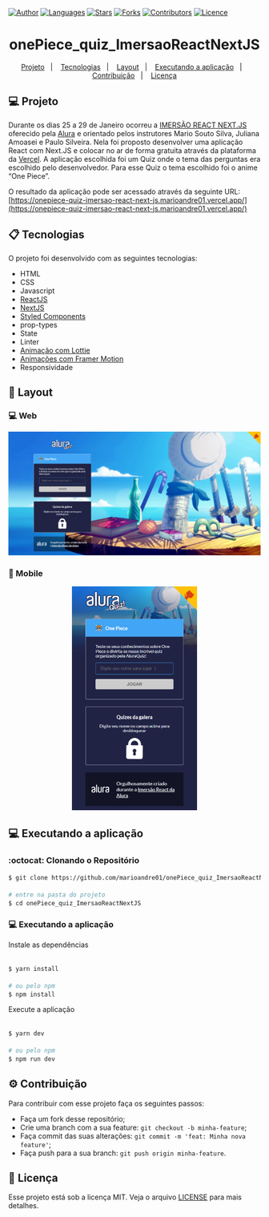 [![Author](https://img.shields.io/badge/author-marioandre01-61dafb?style=flat-square)](https://github.com/marioandre01)
[![Languages](https://img.shields.io/github/languages/count/marioandre01/onePiece_quiz_ImersaoReactNextJS?color=%2361dafb&style=flat-square)](#)
[![Stars](https://img.shields.io/github/stars/marioandre01/onePiece_quiz_ImersaoReactNextJS?color=61dafb&style=flat-square)](https://github.com/marioandre01/onePiece_quiz_ImersaoReactNextJS/stargazers)
[![Forks](https://img.shields.io/github/forks/marioandre01/onePiece_quiz_ImersaoReactNextJS?color=%2361dafb&style=flat-square)](https://github.com/marioandre01/onePiece_quiz_ImersaoReactNextJS/network/members)
[![Contributors](https://img.shields.io/github/contributors/marioandre01/onePiece_quiz_ImersaoReactNextJS?color=61dafb&style=flat-square)](https://github.com/marioandre01/onePiece_quiz_ImersaoReactNextJS/graphs/contributors)
[![Licence](https://img.shields.io/github/license/marioandre01/onePiece_quiz_ImersaoReactNextJS?color=%2361dafb&style=flat-square)](https://github.com/marioandre01/onePiece_quiz_ImersaoReactNextJS/blob/master/LICENCE.md)


<h1 align="center">
    onePiece_quiz_ImersaoReactNextJS
</h1>

<p align="center"> 
  <a href="#-projeto">Projeto</a>&nbsp;&nbsp;&nbsp;|&nbsp;&nbsp;&nbsp;
  <a href="#-tecnologias">Tecnologias</a>&nbsp;&nbsp;&nbsp;|&nbsp;&nbsp;&nbsp;
  <a href="#-layout">Layout</a>&nbsp;&nbsp;&nbsp;|&nbsp;&nbsp;&nbsp;
  <a href="#-executando-a-aplicação">Executando a aplicação</a>&nbsp;&nbsp;&nbsp;|&nbsp;&nbsp;&nbsp;
  <a href="#gear-contribuição">Contribuição</a>&nbsp;&nbsp;&nbsp;|&nbsp;&nbsp;&nbsp;
  <a href="#memo-licença">Licença</a>
</p>

## 💻 Projeto

Durante os dias 25 a 29 de Janeiro ocorreu a [IMERSÃO REACT NEXT.JS](https://www.alura.com.br/imersao-react-next-js) oferecido pela [Alura](https://www.alura.com.br/) e orientado pelos instrutores Mario Souto Silva, Juliana Amoasei e Paulo Silveira. Nela foi proposto desenvolver uma aplicação React com Next.JS e colocar no ar de forma gratuita através da plataforma da [Vercel](https://vercel.com). A aplicação escolhida foi um Quiz onde o tema das perguntas era escolhido pelo desenvolvedor. Para esse Quiz o tema escolhido foi o anime “One Piece”.

O resultado da aplicação pode ser acessado através da seguinte URL: [https://onepiece-quiz-imersao-react-next-js.marioandre01.vercel.app/](https://onepiece-quiz-imersao-react-next-js.marioandre01.vercel.app/)


## 📋 Tecnologias

O projeto foi desenvolvido com as seguintes tecnologias:

- HTML
- CSS
- Javascript
- [ReactJS](https://pt-br.reactjs.org/)
- [NextJS](https://nextjs.org/)
- [Styled Components](https://styled-components.com/)
- prop-types
- State
- Linter
- [Animação com Lottie](https://lottiefiles.com/featured)
- [Animações com Framer Motion](https://www.framer.com/motion/)
- Responsividade

## 🎨 Layout

### 💻 Web 

<p align="center">
  <img alt="covid19_react_page_web" title="covid19_react_page_web" src="img/onePiece_quiz_tela_desktop.png" width="800px">
</p>

### 📱 Mobile 
<p align="center">
  <img alt="Happy Web" title="Happy Web" src="img/onePiece_quiz_tela_mobile.png" width="250px">
</p>

## 💻 Executando a aplicação

### :octocat: Clonando o Repositório

```bash
$ git clone https://github.com/marioandre01/onePiece_quiz_ImersaoReactNextJS.git

# entre na pasta do projeto
$ cd onePiece_quiz_ImersaoReactNextJS
```
### 💻 Executando a aplicação

Instale as dependências

```bash

$ yarn install

# ou pelo npm
$ npm install

```

Execute a aplicação

```bash

$ yarn dev

# ou pelo npm
$ npm run dev

```
## :gear: Contribuição

Para contribuir com esse projeto faça os seguintes passos:

- Faça um fork desse repositório;
- Crie uma branch com a sua feature: `git checkout -b minha-feature`;
- Faça commit das suas alterações: `git commit -m 'feat: Minha nova feature'`;
- Faça push para a sua branch: `git push origin minha-feature`.

## :memo: Licença

Esse projeto está sob a licença MIT. Veja o arquivo [LICENSE](./LICENSE) para mais detalhes.




